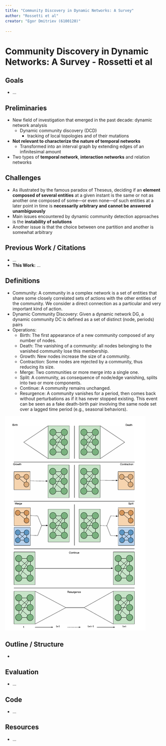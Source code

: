 ```yaml
---
title: "Community Discovery in Dynamic Networks: A Survey"
author: "Rossetti et al"
creator: "Egor Dmitriev (6100120)"

---
```


# Community Discovery in Dynamic Networks: A Survey - Rossetti et al 



## Goals

- ...

## Preliminaries

- New field of investigation that emerged in the past decade: dynamic network analysis
  - Dynamic community discovery (DCD)
    - tracking of local topologies and of their mutations
- **Not relevant to characterize the nature of temporal networks**
  - Transformed into an interval graph by extending edges of an infinitesimal amount
- Two types of **temporal network**, **interaction networks** and relation networks

## Challenges

- As illustrated by the famous paradox of Theseus, deciding if an **element composed of several entities** at a given instant is the same or not as another one composed of some—or even none—of such entities at a later point in time is **necessarily arbitrary and cannot be answered unambiguously**
- Main issues encountered by dynamic community detection approaches is the **instability of solutions**
- Another issue is that the choice between one partition and another is somewhat arbitrary

## Previous Work / Citations

- ...
- **This Work:** ...

## Definitions

* Community: A community in a complex network is a set of entities that share some closely correlated sets of actions with the other entities of the community. We consider a direct connection as a particular and very important kind of action.
* Dynamic Community Discovery: Given a dynamic network DG, a dynamic community DC is defined as a set of distinct (node, periods) pairs
* Operations: 
  * Birth: The first appearance of a new community composed of any number of nodes.
  * Death: The vanishing of a community: all nodes belonging to the vanished community lose
    this membership.
  * Growth: New nodes increase the size of a community.
  * Contraction: Some nodes are rejected by a community, thus reducing its size.
  * Merge: Two communities or more merge into a single one.
  * Split: A community, as consequence of node/edge vanishing, splits into two or more components.
  * Continue: A community remains unchanged.
  * Resurgence: A community vanishes for a period, then comes back without perturbations as if it has never stopped existing. This event can be seen as a fake death-birth pair involving the same node set over a lagged time period (e.g., seasonal behaviors).

![Screenshot_20211116_225452](rossettiCommunityDiscoveryDynamic2018.assets/Screenshot_20211116_225452.png)



## Outline / Structure

- 

## Evaluation

- ...

## Code

- ...

## Resources

- ...